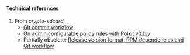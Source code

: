 #### Technical references
1. From *crypto-sdcard*
   * [Git commit workflow](https://github.com/Olf0/crypto-sdcard/wiki/Git-commit-workflow)
   * [On admin configurable policy rules with Polkit v0.1xy](https://github.com/Olf0/crypto-sdcard/blob/master/On-Polkit.md)
   * Partially obsolete: [Release version format, RPM dependencies and Git workflow](https://github.com/Olf0/crypto-sdcard/blob/master/RPM-dependencies_Git-workflow.md)
